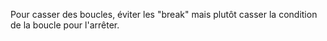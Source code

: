 Pour casser des boucles, éviter les "break" mais plutôt casser la condition de la boucle pour l'arrêter. 
